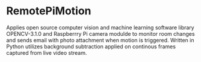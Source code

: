 # RemotePiMotion
Applies open source computer vision and machine learning software library OPENCV-3.1.0 and Raspberrry Pi camera modulde to monitor room changes and sends email with photo attachment when motion is triggered. Written in Python utilizes background subtraction applied on continous frames captured from live video stream.
